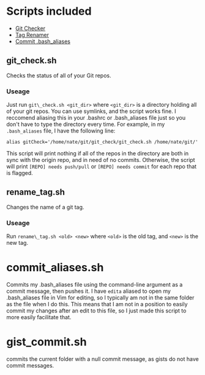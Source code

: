 Scripts included
================

* [Git Checker](#git_checksh)
* [Tag Renamer](#rename_tagsh)
* [Commit .bash\_aliases](#commit_aliasessh)

git\_check.sh
-------------

Checks the status of all of your Git repos.

### Useage ###

Just run `git\_check.sh <git_dir>` where `<git_dir>` is a directory holding all of your git repos. You can use symlinks, and the script works fine. I reccomend aliasing this in your .bashrc or .bash\_aliases file just so you don't have to type the directory every time. For example, in my `.bash_aliases` file, I have the following line: 

`alias gitCheck='/home/nate/git/git_check/git_check.sh /home/nate/git/'`

This script will print nothing if all of the repos in the directory are both in sync with the origin repo, and in need of no commits. Otherwise, the script will print `[REPO] needs push/pull` or `[REPO] needs commit` for each repo that is flagged.

rename\_tag.sh
--------------

Changes the name of a git tag.

### Useage ###

Run `rename\_tag.sh <old> <new>` where `<old>` is the old tag, and `<new>` is the new tag.

commit\_aliases.sh
==================

Commits my .bash\_aliases file using the command-line argument as a commit message, then pushes it. I have `edita` aliased to open my .bash\_aliases file in Vim for editing, so I typically am not in the same folder as the file when I do this. This means that I am not in a position to easily commit my changes after an edit to this file, so I just made this script to more easily facilitate that.

gist\_commit.sh
===============

commits the current folder with a null commit message, as gists do not have commit messages.

